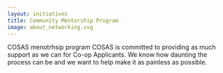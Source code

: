 ```yaml
---
layout: initiatives
title: Community Mentorship Program
image: about_networking.svg
---
```


COSAS menotrhsip program 
COSAS is committed to providing as much support as we can for Co-op Applicants. We know how daunting the process can be and we want to help make it as painless as possible.